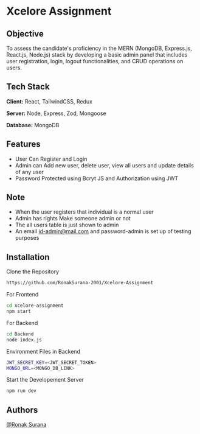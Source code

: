
# Xcelore Assignment

## Objective

To assess the candidate's proficiency in the MERN (MongoDB, Express.js, React.js, Node.js)
stack by developing a basic admin panel that includes user registration, login, logout
functionalities, and CRUD operations on users.
## Tech Stack

**Client:** React, TailwindCSS, Redux

**Server:** Node, Express, Zod, Mongoose

**Database:** MongoDB

## Features

- User Can Register and Login
- Admin can Add new user, delete user, view all users and update details of any user
- Password Protected using Bcryt JS and Authorization using JWT
## Note
- When the user registers that individual is a normal user
- Admin has rights Make someone admin or not
- The all users table is just shown to admin
- An email id-admin@mail.com and password-admin is set up of testing purposes
## Installation

Clone the Repository

```bash
https://github.com/RonakSurana-2001/Xcelore-Assignment
```
For Frontend
```bash
cd xcelore-assignment
npm start
```

For Backend
```bash
cd Backend
node index.js
```

Environment Files in Backend
```bash
JWT_SECRET_KEY=<JWT_SECRET_TOKEN>
MONGO_URL=<MONGO_DB_LINK>
```

Start the Developement Server
```bash
npm run dev
```

## Authors

 [@Ronak Surana](https://www.linkedin.com/in/ronak-surana-944550205/)

